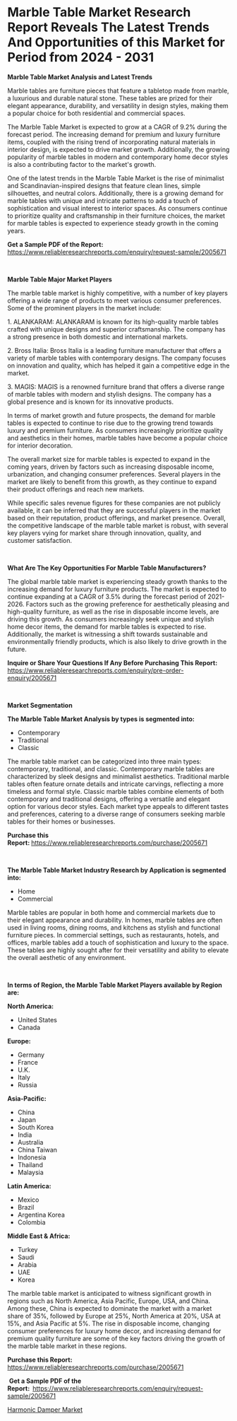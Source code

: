 <p><h1>Marble Table Market Research Report Reveals The Latest Trends And Opportunities of this Market for Period from 2024 - 2031</h1></p><p><strong>Marble Table Market Analysis and Latest Trends</strong></p>
<p><p>Marble tables are furniture pieces that feature a tabletop made from marble, a luxurious and durable natural stone. These tables are prized for their elegant appearance, durability, and versatility in design styles, making them a popular choice for both residential and commercial spaces. </p><p>The Marble Table Market is expected to grow at a CAGR of 9.2% during the forecast period. The increasing demand for premium and luxury furniture items, coupled with the rising trend of incorporating natural materials in interior design, is expected to drive market growth. Additionally, the growing popularity of marble tables in modern and contemporary home decor styles is also a contributing factor to the market's growth.</p><p>One of the latest trends in the Marble Table Market is the rise of minimalist and Scandinavian-inspired designs that feature clean lines, simple silhouettes, and neutral colors. Additionally, there is a growing demand for marble tables with unique and intricate patterns to add a touch of sophistication and visual interest to interior spaces. As consumers continue to prioritize quality and craftsmanship in their furniture choices, the market for marble tables is expected to experience steady growth in the coming years.</p></p>
<p><strong>Get a Sample PDF of the Report:&nbsp;</strong> <a href="https://www.reliableresearchreports.com/enquiry/request-sample/2005671">https://www.reliableresearchreports.com/enquiry/request-sample/2005671</a></p>
<p>&nbsp;</p>
<p><strong>Marble Table Major Market Players</strong></p>
<p><p>The marble table market is highly competitive, with a number of key players offering a wide range of products to meet various consumer preferences. Some of the prominent players in the market include:</p><p>1. ALANKARAM: ALANKARAM is known for its high-quality marble tables crafted with unique designs and superior craftsmanship. The company has a strong presence in both domestic and international markets.</p><p>2. Bross Italia: Bross Italia is a leading furniture manufacturer that offers a variety of marble tables with contemporary designs. The company focuses on innovation and quality, which has helped it gain a competitive edge in the market.</p><p>3. MAGIS: MAGIS is a renowned furniture brand that offers a diverse range of marble tables with modern and stylish designs. The company has a global presence and is known for its innovative products.</p><p>In terms of market growth and future prospects, the demand for marble tables is expected to continue to rise due to the growing trend towards luxury and premium furniture. As consumers increasingly prioritize quality and aesthetics in their homes, marble tables have become a popular choice for interior decoration.</p><p>The overall market size for marble tables is expected to expand in the coming years, driven by factors such as increasing disposable income, urbanization, and changing consumer preferences. Several players in the market are likely to benefit from this growth, as they continue to expand their product offerings and reach new markets.</p><p>While specific sales revenue figures for these companies are not publicly available, it can be inferred that they are successful players in the market based on their reputation, product offerings, and market presence. Overall, the competitive landscape of the marble table market is robust, with several key players vying for market share through innovation, quality, and customer satisfaction.</p></p>
<p>&nbsp;</p>
<p><strong>What Are The Key Opportunities For Marble Table Manufacturers?</strong></p>
<p><p>The global marble table market is experiencing steady growth thanks to the increasing demand for luxury furniture products. The market is expected to continue expanding at a CAGR of 3.5% during the forecast period of 2021-2026. Factors such as the growing preference for aesthetically pleasing and high-quality furniture, as well as the rise in disposable income levels, are driving this growth. As consumers increasingly seek unique and stylish home decor items, the demand for marble tables is expected to rise. Additionally, the market is witnessing a shift towards sustainable and environmentally friendly products, which is also likely to drive growth in the future.</p></p>
<p><strong>Inquire or Share Your Questions If Any Before Purchasing This Report:</strong> <a href="https://www.reliableresearchreports.com/enquiry/pre-order-enquiry/2005671">https://www.reliableresearchreports.com/enquiry/pre-order-enquiry/2005671</a></p>
<p>&nbsp;</p>
<p><strong>Market Segmentation</strong></p>
<p><strong>The Marble Table Market Analysis by types is segmented into:</strong></p>
<p><ul><li>Contemporary</li><li>Traditional</li><li>Classic</li></ul></p>
<p><p>The marble table market can be categorized into three main types: contemporary, traditional, and classic. Contemporary marble tables are characterized by sleek designs and minimalist aesthetics. Traditional marble tables often feature ornate details and intricate carvings, reflecting a more timeless and formal style. Classic marble tables combine elements of both contemporary and traditional designs, offering a versatile and elegant option for various decor styles. Each market type appeals to different tastes and preferences, catering to a diverse range of consumers seeking marble tables for their homes or businesses.</p></p>
<p><strong>Purchase this Report:&nbsp;</strong><a href="https://www.reliableresearchreports.com/purchase/2005671">https://www.reliableresearchreports.com/purchase/2005671</a></p>
<p>&nbsp;</p>
<p><strong>The Marble Table Market Industry Research by Application is segmented into:</strong></p>
<p><ul><li>Home</li><li>Commercial</li></ul></p>
<p><p>Marble tables are popular in both home and commercial markets due to their elegant appearance and durability. In homes, marble tables are often used in living rooms, dining rooms, and kitchens as stylish and functional furniture pieces. In commercial settings, such as restaurants, hotels, and offices, marble tables add a touch of sophistication and luxury to the space. These tables are highly sought after for their versatility and ability to elevate the overall aesthetic of any environment.</p></p>
<p>&nbsp;</p>
<p><strong>In terms of Region, the Marble Table Market Players available by Region are:</strong></p>
<p>
    <p> <strong> North America: </strong>
        <ul>
            <li>United States</li>
            <li>Canada</li>
        </ul>
        </p> 
    <p> <strong> Europe: </strong>
        <ul>
            <li>Germany</li>
            <li>France</li>
            <li>U.K.</li>
            <li>Italy</li>
            <li>Russia</li>
        </ul>
        </p> 
    <p> <strong> Asia-Pacific: </strong>
        <ul>
            <li>China</li>
            <li>Japan</li>
            <li>South Korea</li>
            <li>India</li>
            <li>Australia</li>
            <li>China Taiwan</li>
            <li>Indonesia</li>
            <li>Thailand</li>
            <li>Malaysia</li>
        </ul>
        </p> 
    <p> <strong> Latin America: </strong>
        <ul>
            <li>Mexico</li>
            <li>Brazil</li>
            <li>Argentina Korea</li>
            <li>Colombia</li>
        </ul>
        </p> 
    <p> <strong> Middle East & Africa: </strong>
        <ul>
            <li>Turkey</li>
            <li>Saudi</li>
            <li>Arabia</li>
            <li>UAE</li>
            <li>Korea</li>
        </ul>
    </p>
    </p>
<p><p>The marble table market is anticipated to witness significant growth in regions such as North America, Asia Pacific, Europe, USA, and China. Among these, China is expected to dominate the market with a market share of 35%, followed by Europe at 25%, North America at 20%, USA at 15%, and Asia Pacific at 5%. The rise in disposable income, changing consumer preferences for luxury home decor, and increasing demand for premium quality furniture are some of the key factors driving the growth of the marble table market in these regions.</p></p>
<p><strong>Purchase this Report: </strong><a href="https://www.reliableresearchreports.com/purchase/2005671">https://www.reliableresearchreports.com/purchase/2005671</a></p>
<p>&nbsp;<strong>Get a Sample PDF of the Report:&nbsp;&nbsp;</strong><a href="https://www.reliableresearchreports.com/enquiry/request-sample/2005671">https://www.reliableresearchreports.com/enquiry/request-sample/2005671</a></p>
<p><strong></strong></p>
<p><p><a href="https://shimmer-gardenia-37a.notion.site/Harmonic-Damper-Market-Size-Share-Trends-Analysis-Report-By-Material-By-Type-By-End-user-By-Re-bead75818bf24ff88a38e8d20bd240b1">Harmonic Damper Market</a></p></p>